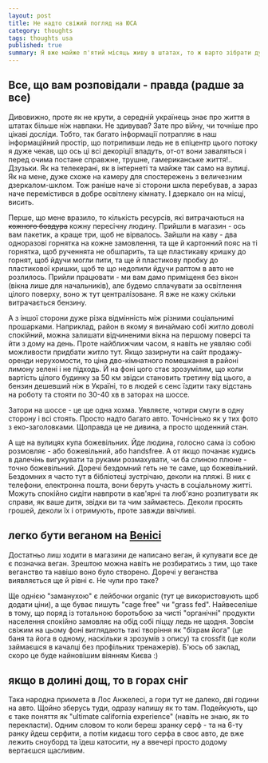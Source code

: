 ```yaml
---
layout: post
title: Не надто свіжий погляд на ЮСА
category: thoughts
tags: thoughts usa
published: true
summary: Я вже майже п'ятий місяць живу в штатах, то ж варто зібрати думки докупи
---
```


## Все, що вам розповідали - правда (радше за все) ##

Дивовижно, проте як не крути, а середній українець знає про життя в штатах більше ніж навпаки. Не здивував? Зате про війну, чи точніше про цікаві досліди. Тобто, так багато інформації потрапляє в наш інформаційний простір, що потрипивши ледь не в епіцентр цього потоку я дуже чекав, що ось ці всі декоріції впадуть, от-от вони заваляться і перед очима постане справжне, трушне, гамериканське життя!.. Дзузьки. Як на телекерані, як в інтернеті та майже так само на вулиці.
 Як на мене, дуже схоже на камеру для спостережень з величезним дзеркалом-шклом. Тож раніше наче зі сторони шкла перебував, а зараз наче перемістився в добре освітлену кімнату. І дзеркало он на місці, висить.

Перше, що мене вразило, то кількість ресурсів, які витрачаються на ~~кожного бовдура~~ кожну пересічну людину. Прийшли в магазин - ось вам пакетик, а краще три, щоб не вірвалось. Зайшли на каву - два одноразові горнятка на кожне замовлення, та ще й картонний пояс на ті горнятка, щоб рученнята не обшпарить, та ще пластикаву кришку до горнят, щоб йдучи могли пити, та ще й пластикову пробку до пластикової кришки, щоб те що недопили йдучи раптом в авто не розлилось. Прийли працювати - ми вам дамо приміщеня без вікон (вікна лише для начальників), але будемо сплачувати за освітлення цілого поверху, воно ж тут централізоване. Я вже не кажу скільки витрачається бензину. 

А з іншої сторони дуже різка відмінність між різними соціальнимі прошарками. Наприклад, район в якому я винаймаю собі житло доволі спокійний, можна залишати відчиненими вікна на першому поверсі та йти з дому на день. Проте найближчим часом, я навіть не уявляю собі можливости придбати житло тут. Якщо зазирнути на сайт продажу-оренди нерухомости, то ціна дво-кімнатного помешкання в районі лимону зелені і не підходь. Й на фоні цого стає зрозумілим, що коли вартість цілого будинку за 50 км звідси становить третину від цього, а бензин дешевший ніж в Україні, то в людей є сенс їздити таку відстань на роботу та стояти по 30-40 хв в заторах на шоссе.

Затори на шоссе - це ще одна хохма. Уявляєте, чотири смуги в одну сторону і всі стоять. Просто надто багато авто. Точнісінько як у тих фото з еко-заголовками. Щоправда це не дивина, а просто щоденний стан.

А ще на вулицях купа божевільних. Йде людина, голосно сама із собою розмовляє - або божевільний, або handsfree. А от якщо почанає кудись в далечінь вигукувати та руками розмахувати, чи ба слиною плюне - точно божевільний. Доречі бездомний геть не те саме, що божевільний. Бездомних я часто тут в бібліотеці зустрічаю, деколи на пляжі. В них є телефони, електронна пошта, вони беруть участь в соціальному житті. Можуть спокійно сидіти навпроти в кав'ярні та люб'язно розпитувати як справи, як ваше дитя, звідки ви та чим займаєтесь. Деколи просять грошей, деколи їх і отримують, проте завжди ввічливі.

## легко бути веганом на [Венісі](http://en.wikipedia.org/wiki/Venice,_Los_Angeles) ##

Достатньо лиш ходити в магазини де написано веган, й купувати все де є позначка веган. Зрештою можна навіть не розбиратись з тим, що таке веганство та навішо воно було створено. Доречі у веганства виявляється ще й рівні є. Не чули про таке? 

Ще однією "заманухою" є лейбочки organic (тут це використовують щоб додати ціни), а ще буває пишуть "cage free" чи "grass fed". Найвеселіше в тому, що поряд із тотальною боротьбою за чисті "органічні" продукти населення спокійно замовляє на обід собі піццу ледь не щодня. Зовсім свіжим на цьому фоні виглядають такі творіння як "біхрам йога" (це баня та йога в одному, наскільки я зрозумів з опису) та crossfit (це коли займаєшся в качалці без профільних тренажерів). Б'юсь об заклад, скоро це буде найновішим віянням Києва :)

## якщо в долині дощ, то в горах сніг ##

Така народна прикмета в Лос Анжелесі, а гори тут не далеко, дві години на авто. Щойно зберусь туди, одразу напишу як то там. Подейкують, що є таке поняття як "ultimate california experience" (навіть не знаю, як то перекласти). Одним словом то коли береш зранку серф - та на 6-ту ранку йдеш серфити, а потім кидаєш того серфа в своє авто, де вже лежить сноуборд та їдеш катосити, ну а ввечері просто додому вертаєшся щасливим.
